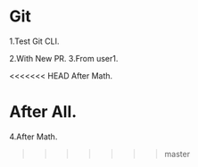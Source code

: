 # Git
1.Test Git CLI.

2.With New PR.
3.From user1.

<<<<<<< HEAD
After Math.

After All.
=======
4.After Math.
>>>>>>> master
